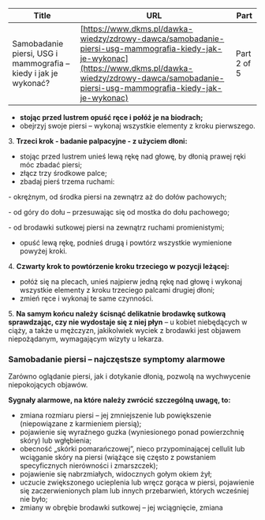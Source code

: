 | **Title**       | **URL**           | **Part**              |
|-----------------|-------------------|-----------------------|
| Samobadanie piersi, USG i mammografia – kiedy i jak je wykonać?         | [https://www.dkms.pl/dawka-wiedzy/zdrowy-dawca/samobadanie-piersi-usg-mammografia-kiedy-jak-je-wykonac](https://www.dkms.pl/dawka-wiedzy/zdrowy-dawca/samobadanie-piersi-usg-mammografia-kiedy-jak-je-wykonac)    | Part 2 of 5          |




* **stojąc przed lustrem opuść ręce i połóż je na biodrach;**
* obejrzyj swoje piersi – wykonaj wszystkie elementy z kroku pierwszego.


3\. **Trzeci krok \- badanie palpacyjne \- z użyciem dłoni:**


* stojąc przed lustrem unieś lewą rękę nad głowę, by dłonią prawej ręki móc zbadać piersi;
* złącz trzy środkowe palce;
* zbadaj pierś trzema ruchami:


\- okrężnym, od środka piersi na zewnątrz aż do dołów pachowych;


\- od góry do dołu – przesuwając się od mostka do dołu pachowego;


\- od brodawki sutkowej piersi na zewnątrz ruchami promienistymi;


* opuść lewą rękę, podnieś drugą i powtórz wszystkie wymienione powyżej kroki.


4\. **Czwarty krok to powtórzenie kroku trzeciego w pozycji leżącej:**


* połóż się na plecach, unieś najpierw jedną rękę nad głowę i wykonaj wszystkie elementy z kroku trzeciego palcami drugiej dłoni;
* zmień ręce i wykonaj te same czynności.


5\. **Na samym końcu należy** **ścisnąć delikatnie brodawkę sutkową sprawdzając, czy nie wydostaje się z niej płyn** – u kobiet niebędących w ciąży, a także u mężczyzn, jakikolwiek wyciek z brodawki jest objawem niepożądanym, wymagającym wizyty u lekarza.


### Samobadanie piersi – najczęstsze symptomy alarmowe


Zarówno oglądanie piersi, jak i dotykanie dłonią, pozwolą na wychwycenie niepokojących objawów.


**Sygnały alarmowe, na które należy zwrócić szczególną uwagę, to:**


* zmiana rozmiaru piersi – jej zmniejszenie lub powiększenie (niepowiązane z karmieniem piersią);
* pojawienie się wyraźnego guzka (wyniesionego ponad powierzchnię skóry) lub wgłębienia;
* obecność „skórki pomarańczowej”, nieco przypominającej cellulit lub wciąganie skóry na piersi (wiążące się często z powstaniem specyficznych nierówności i zmarszczek);
* pojawienie się nabrzmiałych, widocznych gołym okiem żył;
* uczucie zwiększonego ucieplenia lub wręcz gorąca w piersi, pojawienie się zaczerwienionych plam lub innych przebarwień, których wcześniej nie było;
* zmiany w obrębie brodawki sutkowej – jej wciągnięcie, zmiana 